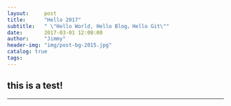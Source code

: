 ```yaml
---
layout:     post
title:      "Hello 2017"
subtitle:   " \"Hello World, Hello Blog，Hello Git\""
date:       2017-03-01 12:00:00
author:     "Jimmy"
header-img: "img/post-bg-2015.jpg"
catalog: true
tags:
---
```




## this is a test!


---


